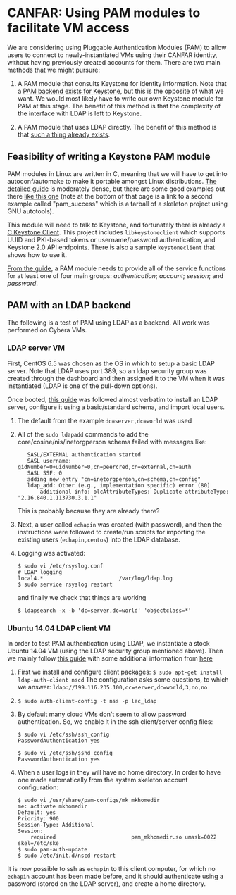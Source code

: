 # CANFAR: Using PAM modules to facilitate VM access

We are considering using Pluggable Authentication Modules (PAM) to allow users to connect to newly-instantiated VMs using their CANFAR identity, without having previously created accounts for them. There are two main methods that we might pursure:

1. A PAM module that consults Keystone for identity information. Note that a [PAM backend exists for Keystone](http://docs.openstack.org/developer/keystone/api/keystone.identity.backends.pam.html), but this is the opposite of what we want. We would most likely have to write our own Keystone module for PAM at this stage. The benefit of this method is that the complexity of the interface with LDAP is left to Keystone.

2. A PAM module that uses LDAP directly. The benefit of this method is that [such a thing already exists](https://wiki.debian.org/LDAP/PAM).


## Feasibility of writing a Keystone PAM module

PAM modules in Linux are written in C, meaning that we will have to get into autoconf/automake to make it portable amongst Linux distributions. [The detailed guide](http://www.linux-pam.org/Linux-PAM-html/Linux-PAM_MWG.html) is moderately dense, but there are some good examples out there [like this one](http://www.rkeene.org/projects/info/wiki/222) (note at the bottom of that page is a link to a second example called "pam_success" which is a tarball of a skeleton project using GNU autotools).

This module will need to talk to Keystone, and fortunately there is already a [C Keystone Client](https://github.com/RedHatEMEA/c-keystoneclient). This project includes ```libkeystoneclient``` which supports UUID and PKI-based tokens or username/password authentication, and Keystone 2.0 API endpoints. There is also a sample ```keystoneclient``` that shows how to use it.

[From the guide](http://www.linux-pam.org/Linux-PAM-html/mwg-expected-of-module-overview.html), a PAM module needs to provide all of the service functions for at least one of four main groups: *authentication*; *account*; *session*; and *password*.

## PAM with an LDAP backend

The following is a test of PAM using LDAP as a backend. All work was performed on Cybera VMs.

### LDAP server VM

First, CentOS 6.5 was chosen as the OS in which to setup a basic LDAP server. Note that LDAP uses port 389, so an ldap security group was created through the dashboard and then assigned it to the VM when it was instantiated (LDAP is one of the pull-down options).

Once booted, [this guide](http://www.server-world.info/en/note?os=CentOS_6&p=ldap) was followed almost verbatim to install an LDAP server, configure it using a basic/standard schema, and import local users.

1. The default from the example ```dc=server,dc=world``` was used

2. All of the ```sudo ldapadd``` commands to add the core/cosine/nis/inetorgperson schema failed with messages like:
   ```
      SASL/EXTERNAL authentication started
      SASL username: gidNumber=0+uidNumber=0,cn=peercred,cn=external,cn=auth
      SASL SSF: 0
      adding new entry "cn=inetorgperson,cn=schema,cn=config"
      ldap_add: Other (e.g., implementation specific) error (80)
          additional info: olcAttributeTypes: Duplicate attributeType:   "2.16.840.1.113730.3.1.1"
    ```
    This is probably because they are already there?

3. Next, a user called ```echapin``` was created (with password), and then the instructions were followed to create/run scripts for importing the existing users (```echapin,centos```) into the LDAP database.

4. Logging was activated:
   ```
   $ sudo vi /etc/rsyslog.conf
   # LDAP logging
   local4.*                        /var/log/ldap.log
   $ sudo service rsyslog restart
   ```
   and finally we check that things are working
   ```
   $ ldapsearch -x -b 'dc=server,dc=world' 'objectclass=*'
   ```

### Ubuntu 14.04 LDAP client VM

In order to test PAM authentication using LDAP, we instantiate a stock Ubuntu 14.04 VM (using the LDAP security group mentioned above). Then we mainly follow [this guide](https://help.ubuntu.com/community/LDAPClientAuthentication) with some additional information from [here](http://devnotcorp.wordpress.com/2011/05/10/ldap-authentication-for-ubuntu-client/)

1. First we install and configure client packages: ```$ sudo apt-get install ldap-auth-client nscd```
   The configuration asks some questions, to which we answer: ```ldap://199.116.235.100,dc=server,dc=world,3,no,no```

2. ```$ sudo auth-client-config -t nss -p lac_ldap```

3. By default many cloud VMs don't seem to allow password authentication. So, we enable it in the ssh client/server config files:
   ```
   $ sudo vi /etc/ssh/ssh_config
   PasswordAuthentication yes
   
   $ sudo vi /etc/ssh/sshd_config
   PasswordAuthentication yes
   ```

4. When a user logs in they will have no home directory. In order to have one made automatically from the system skeleton account configuration:
   ```
   $ sudo vi /usr/share/pam-configs/mk_mkhomedir
   me: activate mkhomedir
   Default: yes
   Priority: 900
   Session-Type: Additional
   Session:
       required                        pam_mkhomedir.so umask=0022 skel=/etc/ske
   $ sudo pam-auth-update
   $ sudo /etc/init.d/nscd restart
   ```

It is now possible to ssh as ```echapin``` to this client computer, for which no ```echapin``` account has been made before, and it should authenticate using a password (stored on the LDAP server), and create a home directory.
